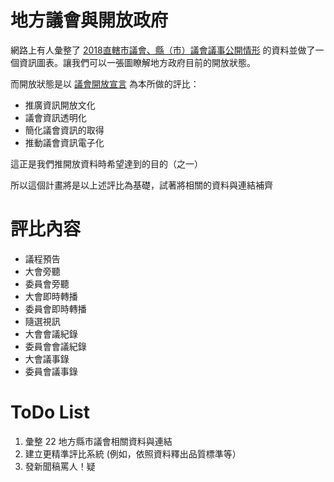 # 地方議會與開放政府

網路上有人彙整了 [2018直轄市議會、縣（市）議會議事公開情形](https://infogram.com/e7facd1c-464c-463d-b836-04cc8f6b275e) 的資料並做了一個資訊圖表。讓我們可以一張圖瞭解地方政府目前的開放狀態。

而開放狀態是以 [議會開放宣言](https://openingparliament.org/static/pdfs/chinese.pdf) 為本所做的評比：

- 推廣資訊開放文化
- 議會資訊透明化
- 簡化議會資訊的取得
- 推動議會資訊電子化

這正是我們推開放資料時希望達到的目的（之一）

所以這個計畫將是以上述評比為基礎，試著將相關的資料與連結補齊

# 評比內容

- 議程預告
- 大會旁聽
- 委員會旁聽
- 大會即時轉播
- 委員會即時轉播
- 隨選視訊
- 大會會議紀錄
- 委員會會議紀錄
- 大會議事錄
- 委員會議事錄

# ToDo List

1. 彙整 22 地方縣市議會相關資料與連結
2. 建立更精準評比系統 (例如，依照資料釋出品質標準等）
3. 發新聞稿罵人！疑
